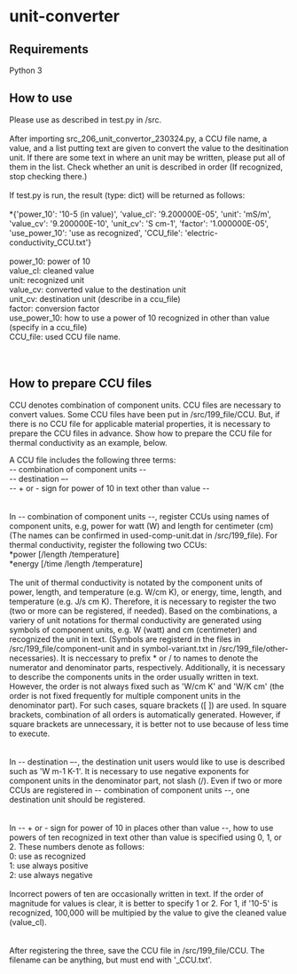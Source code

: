 # unit-converter


## Requirements
Python 3


## How to use
Please use as described in test.py in /src.<br>
<br>
After importing src_206_unit_convertor_230324.py, a CCU file name, a value, and a list putting text are given to convert the value to the desitination unit. If there are some text in where an unit may be written, please put all of them in the list. Check whether an unit is described in order (If recognized, stop checking there.)
<br>
<br>
If test.py is run, the result (type: dict) will be returned as follows:<br>
<br>
	*{'power_10': '10-5 (in value)', 'value_cl': '9.200000E-05', 'unit': 'mS/m', 'value_cv': '9.200000E-10', 'unit_cv': 'S cm-1', 'factor': '1.000000E-05', 'use_power_10': 'use as recognized', 'CCU_file': 'electric-conductivity_CCU.txt'}<br>
<br>
power_10: power of 10<br>
value_cl: cleaned value<br>
unit: recognized unit<br>
value_cv: converted value to the destination unit<br>
unit_cv: destination unit (describe in a ccu_file)<br>
factor: conversion factor<br>
use_power_10: how to use a power of 10 recognized in other than value (specify in a ccu_file)<br>
CCU_file: used CCU file name.<br>
<br>
<br>


## How to prepare CCU files
CCU denotes combination of component units.
CCU files are necessary to convert values.
Some CCU files have been put in /src/199_file/CCU.
But, if there is no CCU file for applicable material properties, it is necessary to prepare the CCU files in advance.
Show how to prepare the CCU file for thermal conductivity as an example, below.


A CCU file includes the following three terms:<br>
-- combination of component units --<br>
-- destination –-<br>
-- + or - sign for power of 10 in text other than value --<br>
<br>
<br>
In -- combination of component units --, register CCUs using names of component units, e.g, power for watt (W) and length for centimeter (cm) (The names can be confirmed in used-comp-unit.dat in /src/199_file).
For thermal conductivity, register the following two CCUs:<br>
*power [/length /temperature]<br>
*energy [/time /length /temperature]<br>
<br>
The unit of thermal conductivity is notated by the component units of power, length, and temperature (e.g. W/cm K), or energy, time, length, and temperature (e.g. J/s cm K).
Therefore, it is necessary to register the two (two or more can be registered, if needed).
Based on the combinations, a variery of unit notations for thermal conductivity are generated using symbols of component units, e.g. W (watt) and cm (centimeter) and recognized the unit in text.
(Symbols are registerd in the files in /src/199_file/component-unit and in symbol-variant.txt in /src/199_file/other-necessaries).
It is neccessary to prefix * or / to names to denote the numerator and denominator parts, respectively.
Additionally, it is necessary to describe the components units in the order usually written in text.
However, the order is not always fixed such as 'W/cm K' and 'W/K cm' (the order is not fixed frequently for multiple component units in the denominator part).
For such cases, square brackets ([ ]) are used.
In square brackets, combination of all orders is automatically generated.
However, if square brackets are unnecessary, it is better not to use because of less time to execute.<br>
<br>
<br>
In -- destination –-, the destination unit users would like to use is described such as 'W m-1 K-1'.
It is necessary to use negative exponents for component units in the denominator part, not slash (/).
Even if two or more CCUs are registered in -- combination of component units --, one destination unit should be registered.<br>
<br>
<br>
In -- + or - sign for power of 10 in places other than value --, how to use powers of ten recognized in text other than value is specified using 0, 1, or 2.
These numbers denote as follows:<br>
0: use as recognized<br>
1: use always positive<br>
2: use always negative<br>
<br>
Incorrect powers of ten are occasionally written in text.
If the order of magnitude for values is clear, it is better to specify 1 or 2.
For 1, if '10-5' is recognized, 100,000 will be multipied by the value to give the cleaned value (value_cl).<br>
<br>
<br>
After registering the three, save the CCU file in /src/199_file/CCU.
The filename can be anything, but must end with '_CCU.txt'.

